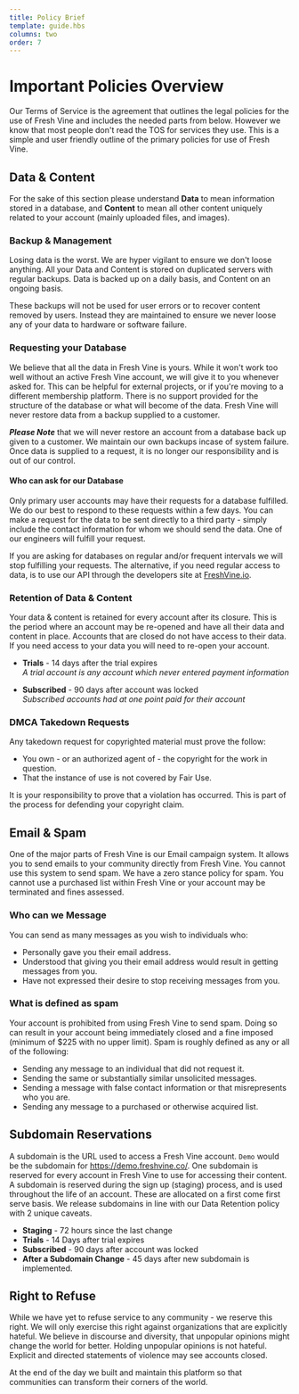 ```yaml
---
title: Policy Brief
template: guide.hbs
columns: two
order: 7
---
```

  
# Important Policies Overview 
  
Our Terms of Service is the agreement that outlines the legal policies for the use of Fresh Vine and includes the needed parts from below. However we know that most people don't read the TOS for services they use. This is a simple and user friendly outline of the primary policies for use of Fresh Vine.  
  
## Data & Content
  
For the sake of this section please understand **Data** to mean information stored in a database, and **Content** to mean all other content uniquely related to your account (mainly uploaded files, and images).  
  
### Backup & Management  
  
Losing data is the worst. We are hyper vigilant to ensure we don't loose anything. All your Data and Content is stored on duplicated servers with regular backups. Data is backed up on a daily basis, and Content on an ongoing basis.  
  
These backups will not be used for user errors or to recover content removed by users. Instead they are maintained to ensure we never loose any of your data to hardware or software failure.  
  
### Requesting your Database  
  
We believe that all the data in Fresh Vine is yours. While it won't work too well without an active Fresh Vine account, we will give it to you whenever asked for. This can be helpful for external projects, or if you're moving to a different membership platform. There is no support provided for the structure of the database or what will become of the data. Fresh Vine will never restore data from a backup supplied to a customer.  
  
***Please Note*** that we will never restore an account from a database back up given to a customer.  We maintain our own backups incase of system failure. Once data is supplied to a request, it is no longer our responsibility and is out of our control.  
  
#### Who can ask for our Database    
  
Only primary user accounts may have their requests for a database fulfilled. We do our best to respond to these requests within a few days. You can make a request for the data to be sent directly to a third party - simply include the contact information for whom we should send the data. One of our engineers will fulfill your request.  
  
If you are asking for databases on regular and/or frequent intervals we will stop fulfilling your requests. The alternative, if you need regular access to data, is to use our API through the developers site at [FreshVine.io](https://freshvine.io/).  
  
### Retention of Data & Content  
  
Your data & content is retained for every account after its closure. This is the period where an account may be re-opened and have all their data and content in place. Accounts that are closed do not have access to their data. If you need access to your data you will need to re-open your account.  
  
*  **Trials** - 14 days after the trial expires  
	*A trial account is any account which never entered payment information*  
  
*  **Subscribed** - 90 days after account was locked  
	*Subscribed accounts had at one point paid for their account*  
  
### DMCA Takedown Requests
  
Any takedown request for copyrighted material must prove the follow:  
  
*  You own - or an authorized agent of - the copyright for the work in question.  
*  That the instance of use is not covered by Fair Use.  
  
It is your responsibility to prove that a violation has occurred. This is part of the process for defending your copyright claim.  
  
## Email & Spam  
  
One of the major parts of Fresh Vine is our Email campaign system. It allows you to send emails to your community directly from Fresh Vine. You cannot use this system to send spam. We have a zero stance policy for spam. You cannot use a purchased list within Fresh Vine or your account may be terminated and fines assessed.  
  
### Who can we Message  
You can send as many messages as you wish to individuals who:  
  
*  Personally gave you their email address.  
*  Understood that giving you their email address would result in getting messages from you.  
*  Have not expressed their desire to stop receiving messages from you.  
  
### What is defined as spam  
Your account is prohibited from using Fresh Vine to send spam. Doing so can result in your account being immediately closed and a fine imposed (minimum of $225 with no upper limit). Spam is roughly defined as any or all of the following:
  
*  Sending any message to an individual that did not request it.  
*  Sending the same or substantially similar unsolicited messages.  
*  Sending a message with false contact information or that misrepresents who you are.  
*  Sending any message to a purchased or otherwise acquired list.
  
## Subdomain Reservations  

A subdomain is the URL used to access a Fresh Vine account. `Demo` would be the subdomain for https://demo.freshvine.co/. One subdomain is reserved for every account in Fresh Vine to use for accessing their content. A subdomain is reserved during the sign up (staging) process, and is used throughout the life of an account. These are allocated on a first come first serve basis. We release subdomains in line with our Data Retention policy with 2 unique caveats.  

*  **Staging** - 72 hours since the last change
*  **Trials** - 14 Days after trial expires
*  **Subscribed** - 90 days after account was locked
*  **After a Subdomain Change** - 45 days after new subdomain is implemented.
  
## Right to Refuse  
  
While we have yet to refuse service to any community - we reserve this right. We will only exercise this right against organizations that are explicitly hateful. We believe in discourse and diversity, that unpopular opinions might change the world for better. Holding unpopular opinions is not hateful. Explicit and directed statements of violence may see accounts closed.  
  
At the end of the day we built and maintain this platform so that communities can transform their corners of the world.  